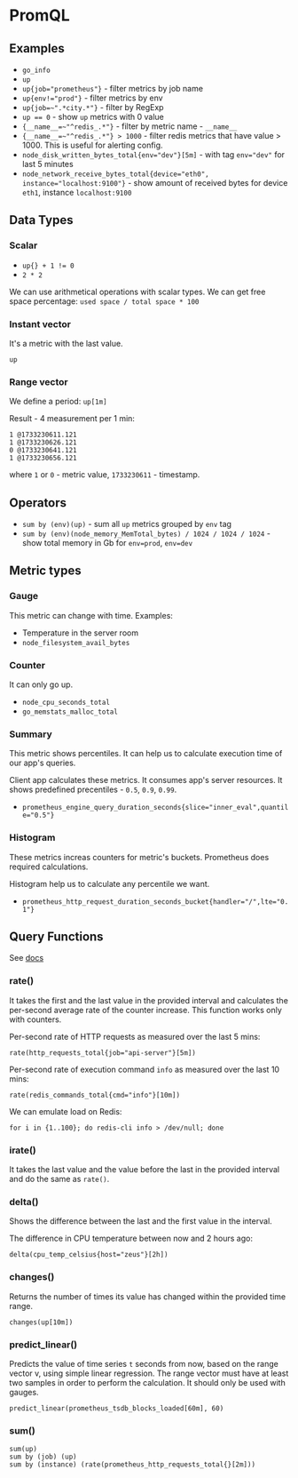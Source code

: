 # PromQL

## Examples

- `go_info`
- `up`
- `up{job="prometheus"}` - filter metrics by job name
- `up{env!="prod"}` - filter metrics by env
- `up{job=~".*city.*"}` - filter by RegExp
- `up == 0` - show `up` metrics with 0 value
- `{__name__=~"^redis_.*"}` - filter by metric name - `__name__`
- `{__name__=~"^redis_.*"} > 1000` - filter redis metrics that have value > 1000. This is useful for alerting config.
- `node_disk_written_bytes_total{env="dev"}[5m]` - with tag `env="dev"` for last 5 minutes
- `node_network_receive_bytes_total{device="eth0", instance="localhost:9100"}` - show amount of received bytes for device `eth1`, instance `localhost:9100`

## Data Types

### Scalar

- `up{} + 1 != 0`
- `2 * 2`

We can use arithmetical operations with scalar types. We can get free space percentage: `used space / total space * 100` 

### Instant vector

It's a metric with the last value.

`up`

### Range vector

We define a period: `up[1m]`

Result - 4 measurement per 1 min:

```
1 @1733230611.121
1 @1733230626.121
0 @1733230641.121
1 @1733230656.121
```
where `1` or `0` - metric value, `1733230611` - timestamp.

## Operators

- `sum by (env)(up)` - sum all `up` metrics grouped by `env` tag
- `sum by (env)(node_memory_MemTotal_bytes) / 1024 / 1024 / 1024` - show total memory in Gb for `env=prod`, `env=dev`

## Metric types

### Gauge

This metric can change with time. Examples:

- Temperature in the server room
- `node_filesystem_avail_bytes`

### Counter

It can only go up.

- `node_cpu_seconds_total`
- `go_memstats_malloc_total`

### Summary

This metric shows percentiles. It can help us to calculate execution time of our app's queries.

Client app calculates these metrics. It consumes app's server resources. It shows predefined precentiles - `0.5`, `0.9`, `0.99`.

- `prometheus_engine_query_duration_seconds{slice="inner_eval",quantile="0.5"}`

### Histogram

These metrics increas counters for metric's buckets. Prometheus does required calculations.

Histogram help us to calculate any percentile we want.

- `prometheus_http_request_duration_seconds_bucket{handler="/",lte="0.1"}`

## Query Functions

See [docs](https://prometheus.io/docs/prometheus/latest/querying/functions/)

### rate()

It takes the first and the last value in the provided interval and calculates the per-second average rate of the counter increase. This function works only with counters.

Per-second rate of HTTP requests as measured over the last 5 mins:
```
rate(http_requests_total{job="api-server"}[5m])
```

Per-second rate of execution command `info` as measured over the last 10 mins:
```
rate(redis_commands_total{cmd="info"}[10m])
```

We can emulate load on Redis:

```
for i in {1..100}; do redis-cli info > /dev/null; done
```

### irate()

It takes the last value and the value before the last in the provided interval and do the same as `rate()`.

### delta()

Shows the difference between the last and the first value in the interval.

The difference in CPU temperature between now and 2 hours ago:
```
delta(cpu_temp_celsius{host="zeus"}[2h])
```

### changes()

Returns the number of times its value has changed within the provided time range.

```
changes(up[10m])
```

### predict_linear()

Predicts the value of time series `t` seconds from now, based on the range vector v, using simple linear regression.
The range vector must have at least two samples in order to perform the calculation.
It should only be used with gauges.

```
predict_linear(prometheus_tsdb_blocks_loaded[60m], 60)
```

### sum()

```
sum(up)
sum by (job) (up)
sum by (instance) (rate(prometheus_http_requests_total{}[2m]))
```
